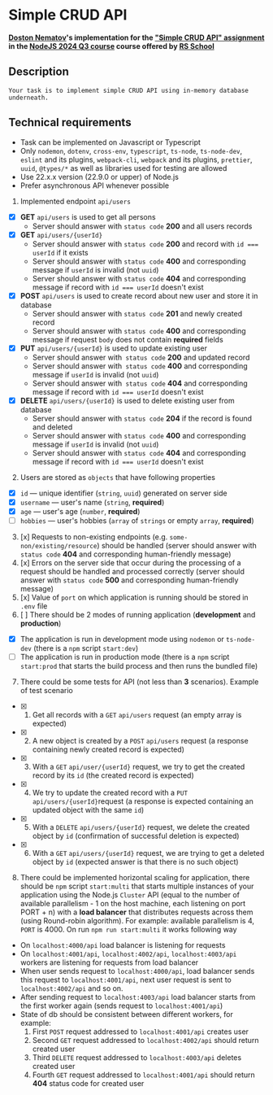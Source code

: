 # Simple CRUD API

**[Doston Nematov](https://github.com/Dostonlv)'s implementation for the ["Simple CRUD API" assignment](https://github.com/AlreadyBored/nodejs-assignments/blob/main/assignments/crud-api/assignment.md) in the [NodeJS 2024 Q3 course](https://wearecommunity.io/events/nodejs-2024q3) course offered by [RS School](https://rs.school)**


## Description
    Your task is to implement simple CRUD API using in-memory database underneath.

## Technical requirements

- Task can be implemented on Javascript or Typescript
- Only `nodemon`, `dotenv`, `cross-env`, `typescript`, `ts-node`, `ts-node-dev`, `eslint` and its plugins, `webpack-cli`, `webpack` and its plugins, `prettier`, `uuid`, `@types/*` as well as libraries used for testing are allowed
- Use 22.x.x version (22.9.0 or upper) of Node.js
- Prefer asynchronous API whenever possible

1. Implemented endpoint `api/users`
  - [x]  **GET** `api/users` is used to get all persons
        - Server should answer with `status code` **200** and all users records
  - [x]  **GET** `api/users/{userId}` 
        - Server should answer with `status code` **200** and record with `id === userId` if it exists
        - Server should answer with `status code` **400** and corresponding message if `userId` is invalid (not `uuid`)
        - Server should answer with `status code` **404** and corresponding message if record with `id === userId` doesn't exist
   - [x]  **POST** `api/users` is used to create record about new user and store it in database
        - Server should answer with `status code` **201** and newly created record
        - Server should answer with `status code` **400** and corresponding message if request `body` does not contain **required** fields
   - [x]  **PUT** `api/users/{userId}` is used to update existing user
        - Server should answer with` status code` **200** and updated record
        - Server should answer with` status code` **400** and corresponding message if `userId` is invalid (not `uuid`)
        - Server should answer with` status code` **404** and corresponding message if record with `id === userId` doesn't exist
   - [x] **DELETE** `api/users/{userId}` is used to delete existing user from database
        - Server should answer with `status code` **204** if the record is found and deleted
        - Server should answer with `status code` **400** and corresponding message if `userId` is invalid (not `uuid`)
        - Server should answer with `status code` **404** and corresponding message if record with `id === userId` doesn't exist
2. Users are stored as `objects` that have following properties
  - [x]  `id` — unique identifier (`string`, `uuid`) generated on server side
  - [x]  `username` — user's name (`string`, **required**)
  - [x]  `age` — user's age (`number`, **required**)
  -  [ ]  `hobbies` — user's hobbies (`array` of `strings` or empty `array`, **required**)
3. [x] Requests to non-existing endpoints (e.g. `some-non/existing/resource`) should be handled (server should answer with `status code` **404** and corresponding human-friendly message)
4. [x] Errors on the server side that occur during the processing of a request should be handled and processed correctly (server should answer with `status code` **500** and corresponding human-friendly message)
5. [x] Value of `port` on which application is running should be stored in `.env` file
6. [ ] There should be 2 modes of running application (**development** and **production**)
  - [x]  The application is run in development mode using `nodemon` or `ts-node-dev` (there is a `npm` script `start:dev`)
 -  [ ]  The application is run in production mode (there is a `npm` script `start:prod` that starts the build process and then runs the bundled file)
7. There could be some tests for API (not less than **3** scenarios). Example of test scenario
 -  [x] 1. Get all records with a `GET` `api/users` request (an empty array is expected)
 -  [x] 2. A new object is created by a `POST` `api/users` request (a response containing newly created record is expected)
  - [x] 3. With a `GET` `api/user/{userId}` request, we try to get the created  record by its `id` (the created record is expected)
  - [x] 4. We try to update the created record with a `PUT` `api/users/{userId}`request (a response is expected containing an updated object with the same `id`)
   - [x] 5. With a `DELETE` `api/users/{userId}` request, we delete the created object by `id` (confirmation of successful deletion is expected)
  -  [x] 6. With a `GET` `api/users/{userId}` request, we are trying to get a deleted object by `id` (expected answer is that there is no such object)
8. There could be implemented horizontal scaling for application, there should be `npm` script `start:multi` that starts multiple instances of your application using the Node.js `Cluster` API (equal to the number of available parallelism - 1 on the host machine, each listening on port PORT + n) with a **load balancer** that distributes requests across them (using Round-robin algorithm). For example: available parallelism is 4, `PORT` is 4000. On run `npm run start:multi` it works following way
- On `localhost:4000/api` load balancer is listening for requests
- On `localhost:4001/api`, `localhost:4002/api`, `localhost:4003/api` workers are listening for requests from load balancer
- When user sends request to `localhost:4000/api`, load balancer sends this request to `localhost:4001/api`, next user request is sent to `localhost:4002/api` and so on.
- After sending request to `localhost:4003/api` load balancer starts from the first worker again (sends request to `localhost:4001/api`)
- State of db should be consistent between different workers, for example:
    1. First `POST` request addressed to `localhost:4001/api` creates user
    2. Second `GET` request addressed to `localhost:4002/api` should return created user
    3. Third `DELETE` request addressed to `localhost:4003/api` deletes created user
    4. Fourth `GET` request addressed to `localhost:4001/api` should return **404** status code for created user